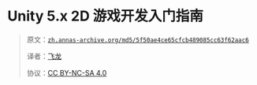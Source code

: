 # Unity 5.x 2D 游戏开发入门指南

> 原文：[`zh.annas-archive.org/md5/5f50ae4ce65cfcb489085cc63f62aac6`](https://zh.annas-archive.org/md5/5f50ae4ce65cfcb489085cc63f62aac6)
> 
> 译者：[飞龙](https://github.com/wizardforcel)
> 
> 协议：[CC BY-NC-SA 4.0](http://creativecommons.org/licenses/by-nc-sa/4.0/)